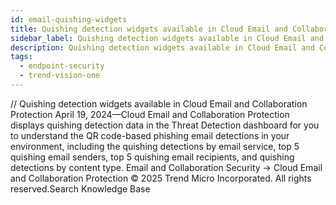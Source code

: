 ```yaml
---
id: email-quishing-widgets
title: Quishing detection widgets available in Cloud Email and Collaboration Protection
sidebar_label: Quishing detection widgets available in Cloud Email and Collaboration Protection
description: Quishing detection widgets available in Cloud Email and Collaboration Protection
tags:
  - endpoint-security
  - trend-vision-one
---
```


/*<![CDATA[*/ $('#title').html($('meta[name=map-description]').attr('content')); /*]]>*/ Quishing detection widgets available in Cloud Email and Collaboration Protection April 19, 2024—Cloud Email and Collaboration Protection displays quishing detection data in the Threat Detection dashboard for you to understand the QR code-based phishing email detections in your environment, including the quishing detections by email service, top 5 quishing email senders, top 5 quishing email recipients, and quishing detections by content type. Email and Collaboration Security → Cloud Email and Collaboration Protection © 2025 Trend Micro Incorporated. All rights reserved.Search Knowledge Base